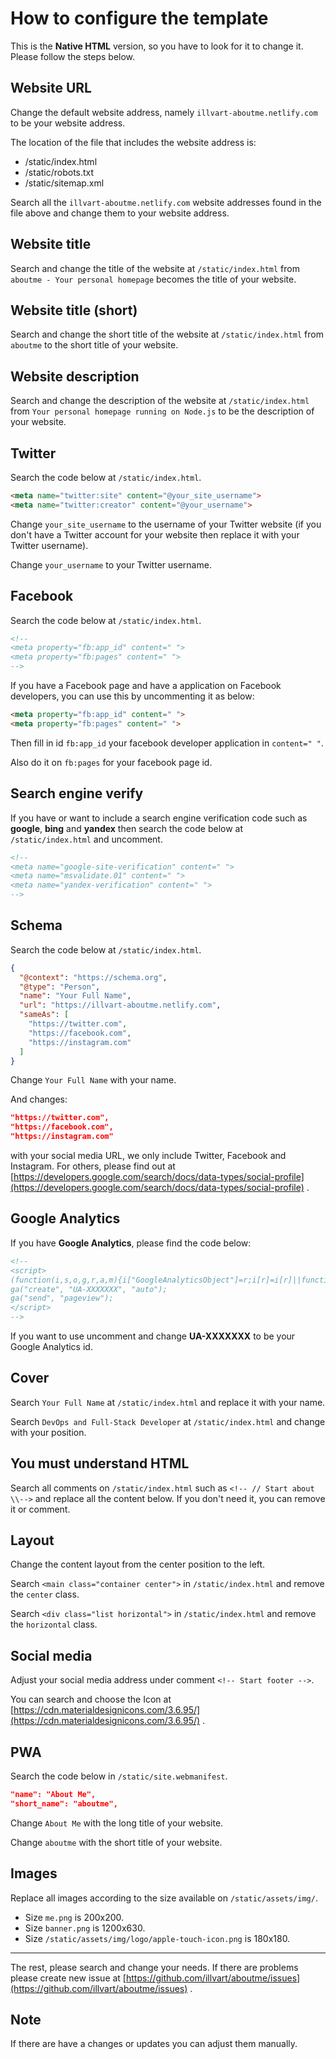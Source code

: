 # How to configure the template
This is the **Native HTML** version, so you have to look for it to change it. Please follow the steps below.

## Website URL
Change the default website address, namely ```illvart-aboutme.netlify.com``` to be your website address.

The location of the file that includes the website address is:

- /static/index.html
- /static/robots.txt
- /static/sitemap.xml

Search all the ```illvart-aboutme.netlify.com``` website addresses found in the file above and change them to your website address.

## Website title
Search and change the title of the website at ```/static/index.html``` from ```aboutme - Your personal homepage``` becomes the title of your website.

## Website title (short)
Search and change the short title of the website at ```/static/index.html``` from ```aboutme``` to the short title of your website.

## Website description
Search and change the description of the website at ```/static/index.html``` from ```Your personal homepage running on Node.js``` to be the description of your website.

## Twitter
Search the code below at ```/static/index.html```.
```html
<meta name="twitter:site" content="@your_site_username">
<meta name="twitter:creator" content="@your_username">
```
Change ```your_site_username``` to the username of your Twitter website (if you don't have a Twitter account for your website then replace it with your Twitter username).

Change ```your_username``` to your Twitter username.

##  Facebook
Search the code below at ```/static/index.html```.
```html
<!--
<meta property="fb:app_id" content=" ">
<meta property="fb:pages" content=" ">
-->
```
If you have a Facebook page and have a application on Facebook developers, you can use this by uncommenting it as below:
```html
<meta property="fb:app_id" content=" ">
<meta property="fb:pages" content=" ">
```
Then fill in id ```fb:app_id``` your facebook developer application in ```content=" "```.

Also do it on ```fb:pages``` for your facebook page id.

## Search engine verify
If you have or want to include a search engine verification code such as **google**, **bing** and **yandex** then search the code below at ```/static/index.html``` and uncomment.
```html
<!--
<meta name="google-site-verification" content=" ">
<meta name="msvalidate.01" content=" ">
<meta name="yandex-verification" content=" ">
-->
```

## Schema
Search the code below at ```/static/index.html```.
```json
{
  "@context": "https://schema.org",
  "@type": "Person",
  "name": "Your Full Name",
  "url": "https://illvart-aboutme.netlify.com",
  "sameAs": [
    "https://twitter.com",
    "https://facebook.com",
    "https://instagram.com"
  ]
}
```
Change ```Your Full Name``` with your name.

And changes:
```json
"https://twitter.com",
"https://facebook.com",
"https://instagram.com"
```
with your social media URL, we only include Twitter, Facebook and Instagram. For others, please find out at [https://developers.google.com/search/docs/data-types/social-profile](https://developers.google.com/search/docs/data-types/social-profile) .

## Google Analytics
If you have **Google Analytics**, please find the code below:
```html
<!--
<script>
(function(i,s,o,g,r,a,m){i["GoogleAnalyticsObject"]=r;i[r]=i[r]||function(){(i[r].q=i[r].q||[]).push(arguments)},i[r].l=1*new Date;a=s.createElement(o),m=s.getElementsByTagName(o)[0];a.async=1;a.src=g;m.parentNode.insertBefore(a,m)})(window,document,"script","https://www.google-analytics.com/analytics.js","ga");
ga("create", "UA-XXXXXXX", "auto");
ga("send", "pageview");
</script>
-->
```
If you want to use uncomment and change **UA-XXXXXXX** to be your Google Analytics id.

## Cover
Search ```Your Full Name``` at ```/static/index.html``` and replace it with your name.

Search ```DevOps and Full-Stack Developer``` at ```/static/index.html``` and change with your position.

## You must understand HTML
Search all comments on ```/static/index.html``` such as ```<!-- // Start about \\-->``` and replace all the content below. If you don't need it, you can remove it or comment.

## Layout
Change the content layout from the center position to the left.

Search ```<main class="container center">``` in ```/static/index.html``` and remove the ```center``` class.

Search ```<div class="list horizontal">``` in ```/static/index.html``` and remove the ```horizontal``` class.

## Social media
Adjust your social media address under comment ```<!-- Start footer -->```.

You can search and choose the Icon at  [https://cdn.materialdesignicons.com/3.6.95/](https://cdn.materialdesignicons.com/3.6.95/) .

## PWA
Search the code below in ```/static/site.webmanifest```.
```json
"name": "About Me",
"short_name": "aboutme",
```
Change ```About Me``` with the long title of your website.

Change ```aboutme``` with the short title of your website.

## Images
Replace all images according to the size available on ```/static/assets/img/```.

- Size ```me.png``` is 200x200.
- Size ```banner.png``` is 1200x630.
- Size ```/static/assets/img/logo/apple-touch-icon.png``` is 180x180.

---

The rest, please search and change your needs.
If there are problems please create new issue at [https://github.com/illvart/aboutme/issues](https://github.com/illvart/aboutme/issues) .

## Note
If there are have a changes or updates you can adjust them manually.

